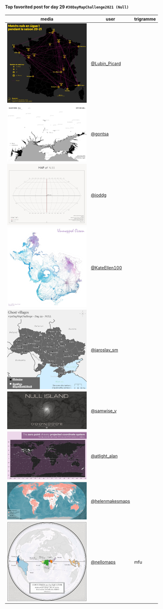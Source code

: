 #### Top favorited post for day 29 `#30DayMapChallenge2021 (Null)`

| media | user | trigramme |
|-------|------|-----------|
| ![image](uploads/c8bdcb78cbec72d9ede640181fd879a6/image.png) |[@Lubin_Picard](https://twitter.com/Lubin_Picard/status/1465275589150007300)||
| ![image](uploads/827a0926350190abef202e0180771769/image.png) |[@gontsa](https://twitter.com/gontsa/status/1465448170662547459)||
| ![image](uploads/75be8b2e747bb3f6662f9b10e3984d2e/image.png) |[@ioddg](https://twitter.com/ioddg/status/1465364048355155973)||
| ![image](uploads/f7b9090ed6a0b56dccad5e3f3f196aad/image.png) |[@KateEllen100](https://twitter.com/KateEllen100/status/1465377717348716547)||
| ![image](uploads/546bcda89f186052ff26c35d54ba21de/image.png) |[@jaroslav_sm](https://twitter.com/jaroslav_sm/status/1465358013888450568)||
| ![image](uploads/78c52a048699817b72bd84c4c693aa19/image.png) |[@samwise_v](https://twitter.com/samwise_v/status/1465462762012827655)||
| ![image](uploads/69e0f6a1edf39ae2a9754034098b0e53/image.png) |[@atlight_alan](https://twitter.com/atlight_alan/status/1465296324144762885)||
| ![image](uploads/ec9b8ee30a70957704652fe24ed6cfb2/image.png) |[@helenmakesmaps](https://twitter.com/helenmakesmaps/status/1465333480980684807)||
| ![image](uploads/57400500da1aa4372a33b86a3d714eb6/image.png) |[@nellomaps](https://twitter.com/nellomaps/status/1465244390574673922)|mfu|